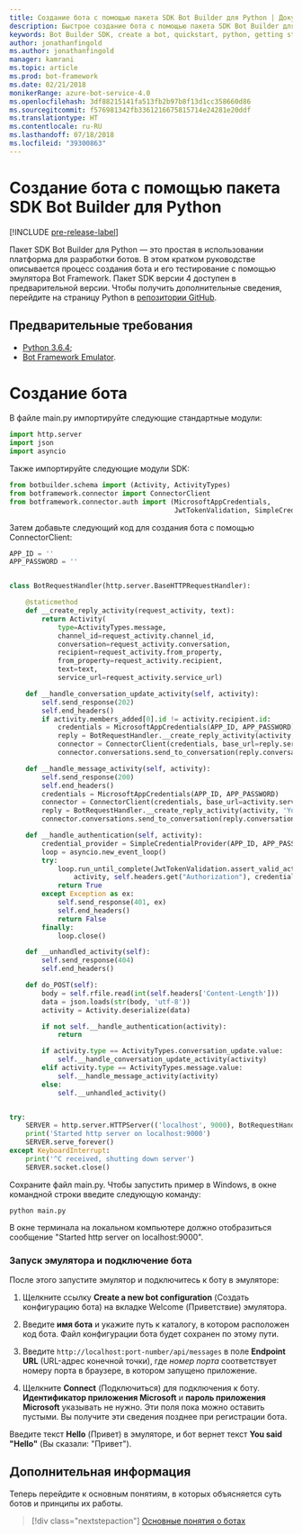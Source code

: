 ```yaml
---
title: Создание бота с помощью пакета SDK Bot Builder для Python | Документация Майкрософт
description: Быстрое создание бота с помощью пакета SDK Bot Builder для Python.
keywords: Bot Builder SDK, create a bot, quickstart, python, getting started
author: jonathanfingold
ms.author: jonathanfingold
manager: kamrani
ms.topic: article
ms.prod: bot-framework
ms.date: 02/21/2018
monikerRange: azure-bot-service-4.0
ms.openlocfilehash: 3df88215141fa513fb2b97b8f13d1cc358660d86
ms.sourcegitcommit: f576981342fb3361216675815714e24281e20ddf
ms.translationtype: HT
ms.contentlocale: ru-RU
ms.lasthandoff: 07/18/2018
ms.locfileid: "39300863"
---
```

# <a name="create-a-bot-with-the-bot-builder-sdk-for-python"></a>Создание бота с помощью пакета SDK Bot Builder для Python
[!INCLUDE [pre-release-label](../includes/pre-release-label.md)]

Пакет SDK Bot Builder для Python — это простая в использовании платформа для разработки ботов. В этом кратком руководстве описывается процесс создания бота и его тестирование с помощью эмулятора Bot Framework. Пакет SDK версии 4 доступен в предварительной версии. Чтобы получить дополнительные сведения, перейдите на страницу Python в [репозитории GitHub](https://github.com/Microsoft/botbuilder-python). 

## <a name="pre-requisite"></a>Предварительные требования
- [Python 3.6.4](https://www.python.org/downloads/); 
- [Bot Framework Emulator](https://github.com/Microsoft/BotFramework-Emulator/releases).

# <a name="create-a-bot"></a>Создание бота
В файле main.py импортируйте следующие стандартные модули:

```python
import http.server
import json
import asyncio
```

Также импортируйте следующие модули SDK:
```python
from botbuilder.schema import (Activity, ActivityTypes)
from botframework.connector import ConnectorClient
from botframework.connector.auth import (MicrosoftAppCredentials,
                                         JwtTokenValidation, SimpleCredentialProvider)
```
Затем добавьте следующий код для создания бота с помощью ConnectorClient:
```python
APP_ID = ''
APP_PASSWORD = ''


class BotRequestHandler(http.server.BaseHTTPRequestHandler):

    @staticmethod
    def __create_reply_activity(request_activity, text):
        return Activity(
            type=ActivityTypes.message,
            channel_id=request_activity.channel_id,
            conversation=request_activity.conversation,
            recipient=request_activity.from_property,
            from_property=request_activity.recipient,
            text=text,
            service_url=request_activity.service_url)

    def __handle_conversation_update_activity(self, activity):
        self.send_response(202)
        self.end_headers()
        if activity.members_added[0].id != activity.recipient.id:
            credentials = MicrosoftAppCredentials(APP_ID, APP_PASSWORD)
            reply = BotRequestHandler.__create_reply_activity(activity, 'Hello and welcome to the echo bot!')
            connector = ConnectorClient(credentials, base_url=reply.service_url)
            connector.conversations.send_to_conversation(reply.conversation.id, reply)

    def __handle_message_activity(self, activity):
        self.send_response(200)
        self.end_headers()
        credentials = MicrosoftAppCredentials(APP_ID, APP_PASSWORD)
        connector = ConnectorClient(credentials, base_url=activity.service_url)
        reply = BotRequestHandler.__create_reply_activity(activity, 'You said: %s' % activity.text)
        connector.conversations.send_to_conversation(reply.conversation.id, reply)

    def __handle_authentication(self, activity):
        credential_provider = SimpleCredentialProvider(APP_ID, APP_PASSWORD)
        loop = asyncio.new_event_loop()
        try:
            loop.run_until_complete(JwtTokenValidation.assert_valid_activity(
                activity, self.headers.get("Authorization"), credential_provider))
            return True
        except Exception as ex:
            self.send_response(401, ex)
            self.end_headers()
            return False
        finally:
            loop.close()

    def __unhandled_activity(self):
        self.send_response(404)
        self.end_headers()

    def do_POST(self):
        body = self.rfile.read(int(self.headers['Content-Length']))
        data = json.loads(str(body, 'utf-8'))
        activity = Activity.deserialize(data)

        if not self.__handle_authentication(activity):
            return

        if activity.type == ActivityTypes.conversation_update.value:
            self.__handle_conversation_update_activity(activity)
        elif activity.type == ActivityTypes.message.value:
            self.__handle_message_activity(activity)
        else:
            self.__unhandled_activity()


try:
    SERVER = http.server.HTTPServer(('localhost', 9000), BotRequestHandler)
    print('Started http server on localhost:9000')
    SERVER.serve_forever()
except KeyboardInterrupt:
    print('^C received, shutting down server')
    SERVER.socket.close()
```


Сохраните файл main.py. Чтобы запустить пример в Windows, в окне командной строки введите следующую команду:
```
python main.py
```
В окне терминала на локальном компьютере должно отобразиться сообщение "Started http server on localhost:9000".

### <a name="start-the-emulator-and-connect-your-bot"></a>Запуск эмулятора и подключение бота

После этого запустите эмулятор и подключитесь к боту в эмуляторе:


1. Щелкните ссылку **Create a new bot configuration** (Создать конфигурацию бота) на вкладке Welcome (Приветствие) эмулятора. 

2. Введите **имя бота** и укажите путь к каталогу, в котором расположен код бота. Файл конфигурации бота будет сохранен по этому пути.

3. Введите `http://localhost:port-number/api/messages` в поле **Endpoint URL** (URL-адрес конечной точки), где *номер порта* соответствует номеру порта в браузере, в котором запущено приложение.

4. Щелкните **Connect** (Подключиться) для подключения к боту. **Идентификатор приложения Microsoft** и **пароль приложения Microsoft** указывать не нужно. Эти поля пока можно оставить пустыми. Вы получите эти сведения позднее при регистрации бота.

Введите текст **Hello** (Привет) в эмуляторе, и бот вернет текст **You said "Hello"** (Вы сказали: "Привет").

## <a name="next-steps"></a>Дополнительная информация

Теперь перейдите к основным понятиям, в которых объясняется суть ботов и принципы их работы.

> [!div class="nextstepaction"]
> [Основные понятия о ботах](../v4sdk/bot-builder-basics.md)
